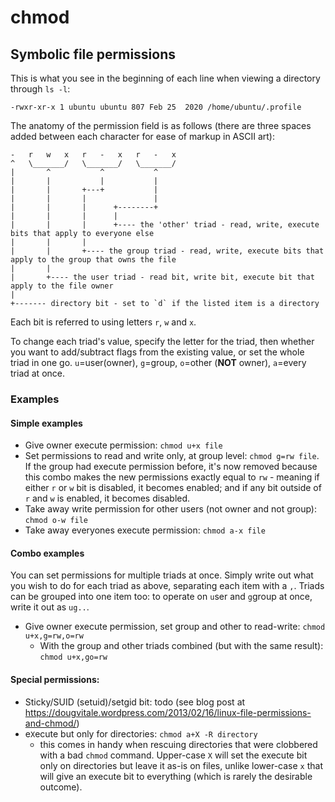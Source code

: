 # chmod

## Symbolic file permissions

This is what you see in the beginning of each line when viewing a directory through `ls -l`:
```
-rwxr-xr-x 1 ubuntu ubuntu 807 Feb 25  2020 /home/ubuntu/.profile
```

The anatomy of the permission field is as follows (there are three spaces added between each character for ease of markup in ASCII art):
```
-   r   w   x   r   -   x   r   -   x
^   \_______/   \_______/   \_______/
|       ^           ^           ^
|       |           |           |
|       |       +---+           |
|       |       |               |
|       |       |      +--------+
|       |       |      |
|       |       |      +---- the 'other' triad - read, write, execute bits that apply to everyone else
|       |       |
|       |       +---- the group triad - read, write, execute bits that apply to the group that owns the file
|       |
|       +---- the user triad - read bit, write bit, execute bit that apply to the file owner
|
+------- directory bit - set to `d` if the listed item is a directory

```

Each bit is referred to using letters `r`, `w` and `x`.

To change each triad's value, specify the letter for the triad, then whether you want to add/subtract flags from the existing value, or set the whole triad in one go. `u`=user(owner), `g`=group, `o`=other (**NOT** owner), `a`=every triad at once.

### Examples

#### Simple examples

- Give owner execute permission: `chmod u+x file`
- Set permissions to read and write only, at group level: `chmod g=rw file`. If the group had execute permission before, it's now removed because this combo makes the new permissions exactly equal to `rw` - meaning if either `r` or `w` bit is disabled, it becomes enabled; and if any bit outside of `r` and `w` is enabled, it becomes disabled.
- Take away write permission for other users (not owner and not group): `chmod o-w file`
- Take away everyones execute permission: `chmod a-x file`

#### Combo examples

You can set permissions for multiple triads at once. Simply write out what you wish to do for each triad as above, separating each item with a `,`. Triads can be grouped into one item too: to operate on `u`ser and `g`group at once, write it out as `ug..`.

- Give owner execute permission, set group and other to read-write: `chmod u+x,g=rw,o=rw`
  - With the group and other triads combined (but with the same result): `chmod u+x,go=rw`

#### Special permissions:

- Sticky/SUID (setuid)/setgid bit: todo (see blog post at https://dougvitale.wordpress.com/2013/02/16/linux-file-permissions-and-chmod/)
- e`X`ecute but only for directories: `chmod a+X -R directory`
  - this comes in handy when rescuing directories that were clobbered with a bad `chmod` command. Upper-case `X` will set the execute bit only on directories but leave it as-is on files, unlike lower-case `x` that will give an execute bit to everything (which is rarely the desirable outcome).
